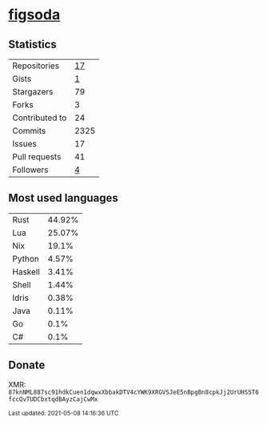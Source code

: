 
# [figsoda](https://github.com/figsoda)


## Statistics

<table>
  <tr>
    <td>Repositories</td>
    <td><a href="https://github.com/figsoda?tab=repositories">
      17
    </a></td>
  </tr>
  <tr>
    <td>Gists</td>
    <td><a href="https://gist.github.com/figsoda">
      1
    </a></td>
  </tr>
  <tr>
    <td>Stargazers</td>
    <td>79</td>
  </tr>
  <tr>
    <td>Forks</td>
    <td>3</td>
  </tr>
  <tr>
    <td>Contributed to</td>
    <td>24</td>
  </tr>
  <tr>
    <td>Commits</td>
    <td>2325</td>
  </tr>
  <tr>
    <td>Issues</td>
    <td>17</td>
  </tr>
  <tr>
    <td>Pull requests</td>
    <td>41</td>
  </tr>
  <tr>
    <td>Followers</td>
    <td><a href="https://github.com/figsoda?tab=followers">
      4
    </a></td>
  </tr>
</table>


## Most used languages

<table>
<tr><td>Rust</td><td>44.92%</td></tr><tr><td>Lua</td><td>25.07%</td></tr><tr><td>Nix</td><td>19.1%</td></tr><tr><td>Python</td><td>4.57%</td></tr><tr><td>Haskell</td><td>3.41%</td></tr><tr><td>Shell</td><td>1.44%</td></tr><tr><td>Idris</td><td>0.38%</td></tr><tr><td>Java</td><td>0.11%</td></tr><tr><td>Go</td><td>0.1%</td></tr><tr><td>C#</td><td>0.1%</td></tr>
</table>


## Donate

XMR: `87knNML887sc91hdkCuen1dqwxXbbakDTV4cYWK9XRGVSJeE5nBpgBn8cpkJj2UrUHS5T6fccQvTUDCbxtqdBAyzCajCwMx`


<sub>Last updated: 2021-05-08 14:16:36 UTC</sub>
